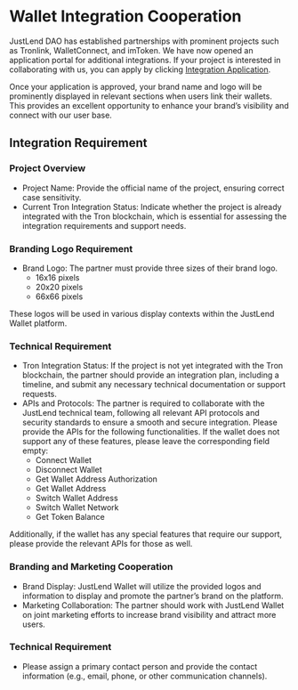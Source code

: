 # Wallet Integration Cooperation


JustLend DAO has established partnerships with prominent projects such as Tronlink, WalletConnect, and imToken. We have now opened an application portal for additional integrations. If your project is interested in collaborating with us, you can apply by clicking [Integration Application](https://docs.google.com/forms/d/e/1FAIpQLSdjPg-nxz-Lq_zWq7bMBrozYB6YXYruNZ3T9ODGRyIJA5pb2g/viewform).

Once your application is approved, your brand name and logo will be prominently displayed in relevant sections when users link their wallets. This provides an excellent opportunity to enhance your brand’s visibility and connect with our user base.


## **Integration Requirement**

### **Project Overview**

* Project Name: Provide the official name of the project, ensuring correct case sensitivity.
* Current Tron Integration Status: Indicate whether the project is already integrated with the Tron blockchain, which is essential for assessing the integration requirements and support needs.

### **Branding Logo Requirement**

* Brand Logo: The partner must provide three sizes of their brand logo.
    * 16x16 pixels
    * 20x20 pixels
    * 66x66 pixels

These logos will be used in various display contexts within the JustLend Wallet platform.

### **Technical Requirement**

* Tron Integration Status: If the project is not yet integrated with the Tron blockchain, the partner should provide an integration plan, including a timeline, and submit any necessary technical documentation or support requests.
* APIs and Protocols: The partner is required to collaborate with the JustLend technical team, following all relevant API protocols and security standards to ensure a smooth and secure integration. Please provide the APIs for the following functionalities. If the wallet does not support any of these features, please leave the corresponding field empty:
    * Connect Wallet
    * Disconnect Wallet
    * Get Wallet Address Authorization
    * Get Wallet Address
    * Switch Wallet Address
    * Switch Wallet Network
    * Get Token Balance

Additionally, if the wallet has any special features that require our support, please provide the relevant APIs for those as well.


### **Branding and Marketing Cooperation**

* Brand Display: JustLend Wallet will utilize the provided logos and information to display and promote the partner’s brand on the platform.
* Marketing Collaboration: The partner should work with JustLend Wallet on joint marketing efforts to increase brand visibility and attract more users.


### **Technical Requirement**

* Please assign a primary contact person and provide the contact information (e.g., email, phone, or other communication channels).


